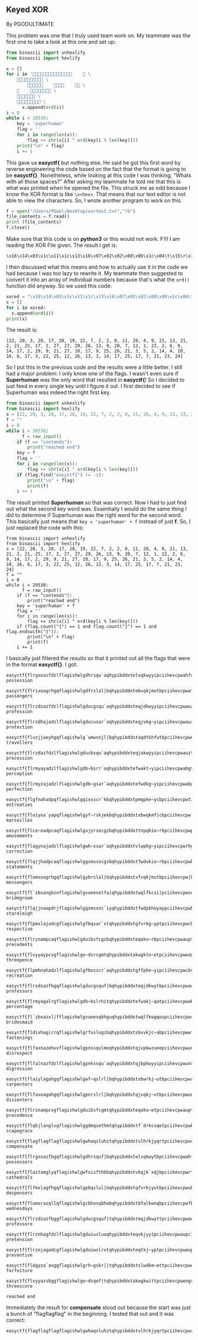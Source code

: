 ## Keyed XOR

By PGODULTIMATE

This problem was one that I truly used team work on. My teammate was the first one to take a look at this one and set up:

```py
from binascii import unhexlify
from binascii import hexlify 

x = []
for i in '     \
     \
                 \
         \
     \
    ':
      x.append(ord(i))
i = 0
while i < 20538:
    key = 'superhuman'
    flag = ''
    for i in range(len(x)):
        flag += chr(x[i] ^ ord(key[i % len(key)]))
    print("\n" + flag)
    i += 1
```

This gave us **easyctf{** but nothing else. He said he got this first word by reverse engineering the code based on the fact that the format is going to be **easyctf{}**. Nonetheless, while looking at this code I was thinking, "Whats with all those spaces?" After asking my teammate he told me that this is what was printed when he opened the file. This struck me as odd because I know the XOR format is like `\x<hex>`. That means that our text editor is not able to view the characters. So, I wrote another program to work on this.

```py
f = open("/Users/PGoel/Desktop/xortext.txt","rb")
file_contents = f.read()
print (file_contents)
f.close()
```

Make sure that this code is on **python3** or this would not work. FYI I am reading the XOR File given. The result I get is:

```
\x16\x14\x03\x1c\x11\x1c\x13\x16\x07\x02\x02\x08\x0b\x1c\x04\t\x15\r\x15\x02\x15\x19\x11\x02\x1b\x1b\x1d\x1a\r\t\x14\x07\x0c\x01\x16\x02\x06\t\x0e\x11\x02\x1d\t\x15\x1b\n\x11\t\x19\x1a\x15\x03\x05\x02\x0e\x04\n\x10\x06\x11\x03\x16\x19\x0c\x1a\r\x03\x0e\x11\x19\x11\x07\x15\x17\x18
```

I then discussed what this means and how to actually use it in the code we had because I was too lazy to rewrite it. My teammate then suggested to convert it into an array of individual numbers because that's what the `ord()` function did anyway. So we used this code:

```py
xored = "\x16\x14\x03\x1c\x11\x1c\x13\x16\x07\x02\x02\x08\x0b\x1c\x04\t\x15\r\x15\x02\x15\x19\x11\x02\x1b\x1b\x1d\x1a\r\t\x14\x07\x0c\x01\x16\x02\x06\t\x0e\x11\x02\x1d\t\x15\x1b\n\x11\t\x19\x1a\x15\x03\x05\x02\x0e\x04\n\x10\x06\x11\x03\x16\x19\x0c\x1a\r\x03\x0e\x11\x19\x11\x07\x15\x17\x18"
x = []
for i in xored:
  x.append(ord(i))
print(x)
```

The result is:

```
[22, 20, 3, 28, 17, 28, 19, 22, 7, 2, 2, 8, 11, 28, 4, 9, 21, 13, 21, 2, 21, 25, 17, 2, 27, 27, 29, 26, 13, 9, 20, 7, 12, 1, 22, 2, 6, 9, 14, 17, 2, 29, 9, 21, 27, 10, 17, 9, 25, 26, 21, 3, 5, 2, 14, 4, 10, 16, 6, 17, 3, 22, 25, 12, 26, 13, 3, 14, 17, 25, 17, 7, 21, 23, 24]
```

So I put this in the previous code and the results were a little better. I still had a major problem: I only know one of the flags. I wasn't even sure if **Superhuman** was the only word that resulted in **easyctf{**! So I decided to just feed in every single key until I figure it out. I first decided to see if Superhuman was indeed the right first key.

```py
from binascii import unhexlify
from binascii import hexlify
x = [22, 20, 3, 28, 17, 28, 19, 22, 7, 2, 2, 8, 11, 28, 4, 9, 21, 13, 21, 2, 21, 25, 17, 2, 27, 27, 29, 26, 13, 9, 20, 7, 12, 1, 22, 2, 6, 9, 14, 17, 2, 29, 9, 21, 27, 10, 17, 9, 25, 26, 21, 3, 5, 2, 14, 4, 10, 16, 6, 17, 3, 22, 25, 12, 26, 13, 3, 14, 17, 25, 17, 7, 21, 23, 24]
f = ""
i = 0
while i < 20538:
      f = raw_input()
    if (f == "contends"):
        print("reached end")
    key = f
    flag = ''
    for i in range(len(x)):
        flag += chr(x[i] ^ ord(key[i % len(key)]))
    if (flag.find("easyctf{") != -1):
        print("\n" + flag)
        print(f)
    i += 1
```

The result printed _**Superhuman**_ so that was correct. Now I had to just find out what the second key word was. Essentially I would do the same thing I did to determine if Superhuman was the right word for the second word. This basically just means that `key = 'superhuman' + f` instead of just **f**. So, I just replaced the code with this:

```
from binascii import unhexlify
from binascii import hexlify
x = [22, 20, 3, 28, 17, 28, 19, 22, 7, 2, 2, 8, 11, 28, 4, 9, 21, 13, 21, 2, 21, 25, 17, 2, 27, 27, 29, 26, 13, 9, 20, 7, 12, 1, 22, 2, 6, 9, 14, 17, 2, 29, 9, 21, 27, 10, 17, 9, 25, 26, 21, 3, 5, 2, 14, 4, 10, 16, 6, 17, 3, 22, 25, 12, 26, 13, 3, 14, 17, 25, 17, 7, 21, 23, 24]
f = ""
i = 0
while i < 20538:
      f = raw_input()
    if (f == "contends"):
        print("reached end")
    key = 'superhuman' + f
    flag = ''
    for i in range(len(x)):
        flag += chr(x[i] ^ ord(key[i % len(key)]))
    if (flag.count("{") == 1 and flag.count("}") == 1 and flag.endswith("}")):
        print("\n" + flag)
        print(f)
    i += 1
```

I basically just filtered the results so that it printed out all the flags that were in the format **easyctf{}**. I got:

    easyctf{flrgxoazfdzlflagishwlgdhrsqu`aqhypibddxtelvqkwyyipciihevcpwahfd}
    possession

    easyctf{flrixoagrhgqflagishwlgdfrslal|bqhypibddxtebvqkjmutbpciihevcpwaffd}
    passengers

    easyctf{flrzdzazfdzlflagishwlgducgsqu`aqhypibddxteqjdkwyyipciihevcpwauzq}
    profession

    easyctf{flrzdhajadzlflagishwlgducusar`aqhypibddxteqjvkg~yipciihevcpwauzc}
    protection

    easyctf{flvzjjaeyhgqflagishwlg`umwsnjl|bqhypibddxtaqdtkhfutbpciihevcpweuta}
    travellers

    easyctf{flrzdazfdzlflagishwlgducbsqu`aqhypibddxteqjakwyyipciihevcpwauzt}
    procession

    easyctf{flrmyayadzlflagishwlgdb~bsrr`aqhypibddxtefwakt~yipciihevcpwabgt}
    perception

    easyctf{flrmyzajadzlflagishwlgdb~gsar`aqhypibddxtefwdkg~yipciihevcpwabgq}
    perfection

    easyctf{flgfnahadpqflagishwlgqixsscr`kbqhypibddxtpmqpke~ycbpciihevcpwtiae}
    entreaties

    easyctf{floiyoa`yapqflagishwlgyf~rskjekbqhypibddxtxbwqkmf|cbpciihevcpw|fgd}
    marseilles

    easyctf{flce~oadpcaqflagishwlgujyrsocgzbqhypibddxttnpqkio~rbpciihevcpwpj`d}
    amusements

    easyctf{flagynajadzlflagishwlgwh~ssar`aqhypibddxtvlwpkg~yipciihevcpwrhge}
    correction

    easyctf{flq|jhadpcaqflagishwlggsmusocgzbqhypibddxtfwdvkio~rbpciihevcpwbstc}
    statements

    easyctf{flomxoagrhgqflagishwlgybrslal|bqhypibddxtxfvqkjmutbpciihevcpw|bfd}
    messengers

    easyctf{fl`zbxangbzoflagishwlgvueesetfa|qhypibddxtwqlfkcxi|pciihevcpwsu|s}
    bridegroom

    easyctf{flq|jnaepdrjflagishwlggsmssnc`iyqhypibddxtfwdpkhoyaypciihevcpwbste}
    stareleigh

    easyctf{flpmxlajadcgflagishwlgfbqsar`xtqhypibddxtgfvrkg~yptpciihevcpwcbfg}
    respective

    easyctf{flrznampcaqflagishwlgduibsfcgzbqhypibddxteqako~rbpciihevcpwaupt}
    precedents

    easyctf{flvyyaypcvgflagishwlgo~dsrcgmtqhypibddxtakwgkto~etpciihevcpweogr}
    threepence

    easyctf{flpmhnahadzlflagishwlgfbosscr`aqhypibddxtgffpke~yipciihevcpwcbve}
    recreation

    easyctf{flrzdzazfbgqflagishwlgducgsquf|bqhypibddxteqjdkwytbpciihevcpwauzq}
    professors

    easyctf{flrmyagalrgflagishwlgdb~bslrhitqhypibddxtefwakj~qatpciihevcpwabgt}
    percentage

    easyctf{fl`zbxazxl|fflagishwlgvueesqkhguqhypibddxtwqlfkwgqoupciihevcpwsu|s}
    bridesmaid

    easyctf{fldixhag|crqflagishwlgrfuslogibqhypibddxtsbvvkjc~abpciihevcpwwffc}
    fastenings

    easyctf{flfaxnazehvvflagishwlgpnssqvlmeqhypibddxtqjvpkwzueepciihevcpwunfe}
    disrespect

    easyctf{flfalnazfdzlflagishwlgpnkssqu`aqhypibddxtqjbpkwyyipciihevcpwunre}
    digression

    easyctf{flaiylagahgqflagishwlgwf~qslrl|bqhypibddxtvbwrkj~utbpciihevcpwrfgg}
    carpenters

    easyctf{flfaxoagahgqflagishwlgpnrslrl|bqhypibddxtqjvqkj~utbpciihevcpwunfd}
    dissenters

    easyctf{flrznampcvgflagishwlgduibsfcgmtqhypibddxteqako~etpciihevcpwaupt}
    precedence

    easyctf{flqkjlanglvgflagishwlggdmqsethmtqhypibddxtf`drkcxqetpciihevcpwbdtg}
    scapegrace

    easyctf{flagflagflagflagishwlgwhaqsluhztqhypibddxtvlhrkjyqrtpciihevcpwrhxg}
    compensate

    easyctf{flrgxoazfbgqflagishwlgdhrsquf|bqhypibddxtelvqkwytbpciihevcpwahfd}
    possessors

    easyctf{flaitamglyqflagishwlgwfxisfthbbqhypibddxtvbqjk`xqjbpciihevcpwrfa}
    cathedrals

    easyctf{flfmxlagfhgqflagishwlgpbqslul|bqhypibddxtqfvrkjyutbpciihevcpwubfg}
    despensers

    easyctf{flumorazqllqflagishwlgcbhosqbhwbqhypibddxtbfalkwnqbpciihevcpwfbqy}
    wednesdays

    easyctf{flrzdzazfbggflagishwlgducgsquf|tqhypibddxteqjdkwyttpciihevcpwauzq}
    professore

    easyctf{flrznhagfdzlflagishwlgduiusluaqhypibddxteqvkjyyipciihevcpwaupc}
    pretension

    easyctf{flrznjagadcgflagishwlgduiwslrxtqhypibddxteqtkj~yptpciihevcpwaupa}
    preventive

    easyctf{fldgyza`axggflagishwlgrh~gskr||tqhypibddxtslwdkm~ettpciihevcpwwhgq}
    forfeiture

    easyctf{flvyyazvbggflagishwlgo~dsqef|tqhypibddxtakwgkwittpciihevcpweogr}
    threescore

    reached end

Immediately the result for **compensate** stood out because the start was just a bunch of "flagflagflag" in the beginning. I tested that out and it was correct:

```
easyctf{flagflagflagflagishwlgwhaqsluhztqhypibddxtvlhrkjyqrtpciihevcpwrhxg}
```



